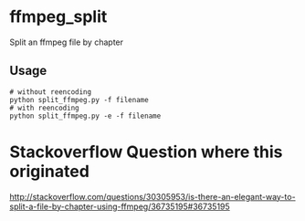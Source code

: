 # ffmpeg_split

Split an ffmpeg file by chapter

## Usage
```
# without reencoding
python split_ffmpeg.py -f filename
# with reencoding
python split_ffmpeg.py -e -f filename
```

# Stackoverflow Question where this originated

http://stackoverflow.com/questions/30305953/is-there-an-elegant-way-to-split-a-file-by-chapter-using-ffmpeg/36735195#36735195

